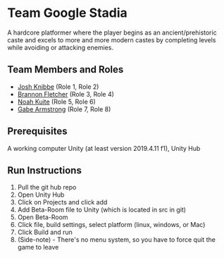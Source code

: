 # Team Google Stadia

A hardcore platformer where the player begins as an ancient/prehistoric caste and excels to more and more modern castes by completing levels while avoiding or attacking enemies.


## Team Members and Roles

* [Josh Knibbe](https://github.com/jkknibbe99/CIS350-HW2-Knibbe) (Role 1, Role 2)
* [Brannon Fletcher](https://github.com/Fletcher115/CIS350-HW2-Fletcher)  (Role 3, Role 4)
* [Noah Kuite](https://github.com/Kuiten/CIS350-HW2-Kuite) (Role 5, Role 6)
* [Gabe Armstrong](https://github.com/GabeArmstrong131/CIS350-HW2-ARMSTRONG) (Role 7, Role 8)

## Prerequisites
A working computer
Unity (at least version 2019.4.11 f1),
Unity Hub
## Run Instructions
1. Pull the git hub repo 
2. Open Unity Hub
3. Click on Projects and click add
4. Add Beta-Room file to Unity (which is located in src in git)
5. Open Beta-Room
6. Click file, build settings, select platform (linux, windows, or Mac)
7. Click Build and run 
8. (Side-note) - There's no menu system, so you have to force quit the game to leave 

